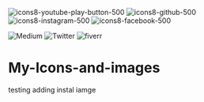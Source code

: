 ![icons8-youtube-play-button-500](https://user-images.githubusercontent.com/66181793/131223988-882d53a0-4882-468f-9bd7-46b46466baae.png)
![icons8-github-500](https://user-images.githubusercontent.com/66181793/131223930-9fd2bfc7-9c43-465d-a057-55f3292f3b2b.png)
![icons8-instagram-500](https://user-images.githubusercontent.com/66181793/131223931-32d84c10-88b4-4cd6-8eb8-89f06c3b5b51.png)
![icons8-facebook-500](https://user-images.githubusercontent.com/66181793/131223933-52e845b7-b3fd-4745-b546-1d8fa32fb701.png)

![Medium](https://user-images.githubusercontent.com/66181793/147751274-978466e3-c909-4402-8d22-4a5232910946.png)
![Twitter](https://user-images.githubusercontent.com/66181793/147751395-e78483e1-77b1-4a4b-87fd-580f7031bc8f.png)
![fiverr](https://user-images.githubusercontent.com/66181793/163767548-9a68e1c1-341a-4b07-9e35-042c35694c08.png)

# My-Icons-and-images

testing 
adding instal iamge

